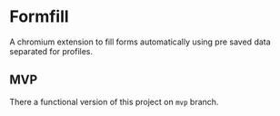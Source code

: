# Formfill

A chromium extension to fill forms automatically using pre saved data separated for profiles.

## MVP

There a functional version of this project on `mvp` branch.
